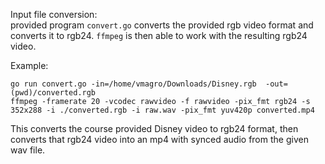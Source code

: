 Input file conversion:  
provided program `convert.go` converts the provided rgb video format and
converts it to rgb24. `ffmpeg` is then able to work with the resulting rgb24
video.

Example:
```
go run convert.go -in=/home/vmagro/Downloads/Disney.rgb  -out=(pwd)/converted.rgb
ffmpeg -framerate 20 -vcodec rawvideo -f rawvideo -pix_fmt rgb24 -s 352x288 -i ./converted.rgb -i raw.wav -pix_fmt yuv420p converted.mp4
```
This converts the course provided Disney video to rgb24 format, then converts
that rgb24 video into an mp4 with synced audio from the given wav file.
